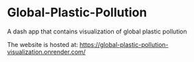 # Global-Plastic-Pollution
A dash app that contains visualization of global plastic pollution

The website is hosted at: https://global-plastic-pollution-visualization.onrender.com/
